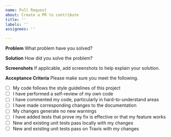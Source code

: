 ```yaml
---
name: Pull Request
about: Create a PR to contribute
title: ''
labels: ''
assignees: ''

---
```


**Problem**
What problem have you solved?


**Solution**
How did you solve the problem?

**Screenshots**
If applicable, add screenshots to help explain your solution.

**Acceptance Criteria**
Please make sure you meet the following.

- [ ] My code follows the style guidelines of this project
- [ ] I have performed a self-review of my own code
- [ ] I have commented my code, particularly in hard-to-understand areas
- [ ] I have made corresponding changes to the documentation
- [ ] My changes generate no new warnings
- [ ] I have added tests that prove my fix is effective or that my feature works
- [ ] New and existing unit tests pass locally with my changes
- [ ] New and existing unit tests pass on Travis with my changes